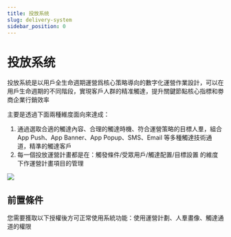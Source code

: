 ```yaml
---
title: 投放系统
slug: delivery-system
sidebar_position: 0
---
```



# 投放系统

投放系統是以用戶全生命週期運營爲核心策略導向的數字化運營作業設計，可以在用戶生命週期的不同階段，實現客戶人群的精准觸達，提升關鍵節點核心指標和劵商企業行銷效率

主要是透過下面兩種維度面向來達成：

1. 通過選取合適的觸達內容、合理的觸達時機、符合運營策略的目標人羣，組合 App Push、App Banner、App Popup、SMS、Email 等多種觸達技術通道，精準的觸達客戶
2. 每一個投放運營計畫都是在：觸發條件/受眾用戶/觸達配置/目標設置 的維度下作運營計畫項目的管理

<img src="/assets/QiXsb2jkmo5RChxhXVTctMNNn2O.jpeg"/>

## 前置條件

您需要獲取以下授權後方可正常使用系統功能：使用運營計劃、人羣畫像、觸達通道的權限

